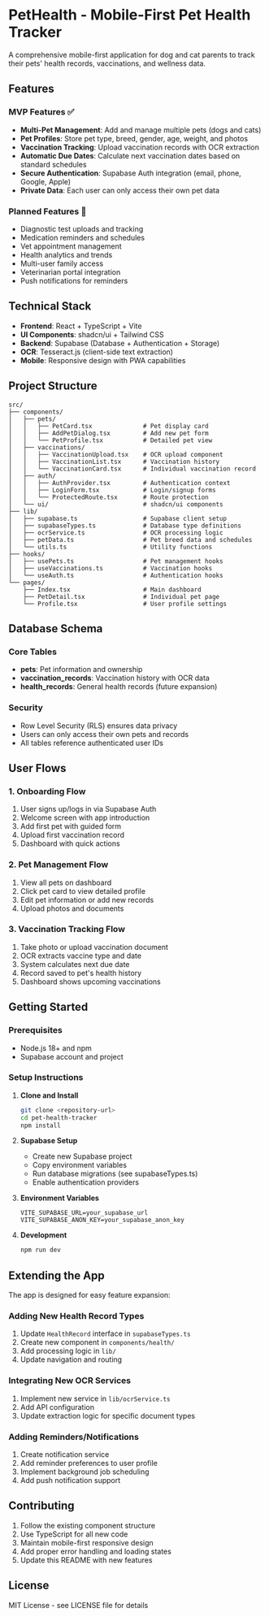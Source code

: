 
# PetHealth - Mobile-First Pet Health Tracker

A comprehensive mobile-first application for dog and cat parents to track their pets' health records, vaccinations, and wellness data.

## Features

### MVP Features ✅
- **Multi-Pet Management**: Add and manage multiple pets (dogs and cats)
- **Pet Profiles**: Store pet type, breed, gender, age, weight, and photos
- **Vaccination Tracking**: Upload vaccination records with OCR extraction
- **Automatic Due Dates**: Calculate next vaccination dates based on standard schedules
- **Secure Authentication**: Supabase Auth integration (email, phone, Google, Apple)
- **Private Data**: Each user can only access their own pet data

### Planned Features 🚧
- Diagnostic test uploads and tracking
- Medication reminders and schedules
- Vet appointment management
- Health analytics and trends
- Multi-user family access
- Veterinarian portal integration
- Push notifications for reminders

## Technical Stack

- **Frontend**: React + TypeScript + Vite
- **UI Components**: shadcn/ui + Tailwind CSS
- **Backend**: Supabase (Database + Authentication + Storage)
- **OCR**: Tesseract.js (client-side text extraction)
- **Mobile**: Responsive design with PWA capabilities

## Project Structure

```
src/
├── components/
│   ├── pets/
│   │   ├── PetCard.tsx              # Pet display card
│   │   ├── AddPetDialog.tsx         # Add new pet form
│   │   └── PetProfile.tsx           # Detailed pet view
│   ├── vaccinations/
│   │   ├── VaccinationUpload.tsx    # OCR upload component
│   │   ├── VaccinationList.tsx      # Vaccination history
│   │   └── VaccinationCard.tsx      # Individual vaccination record
│   ├── auth/
│   │   ├── AuthProvider.tsx         # Authentication context
│   │   ├── LoginForm.tsx            # Login/signup forms
│   │   └── ProtectedRoute.tsx       # Route protection
│   └── ui/                          # shadcn/ui components
├── lib/
│   ├── supabase.ts                  # Supabase client setup
│   ├── supabaseTypes.ts             # Database type definitions
│   ├── ocrService.ts                # OCR processing logic
│   ├── petData.ts                   # Pet breed data and schedules
│   └── utils.ts                     # Utility functions
├── hooks/
│   ├── usePets.ts                   # Pet management hooks
│   ├── useVaccinations.ts           # Vaccination hooks
│   └── useAuth.ts                   # Authentication hooks
└── pages/
    ├── Index.tsx                    # Main dashboard
    ├── PetDetail.tsx                # Individual pet page
    └── Profile.tsx                  # User profile settings
```

## Database Schema

### Core Tables
- **pets**: Pet information and ownership
- **vaccination_records**: Vaccination history with OCR data
- **health_records**: General health records (future expansion)

### Security
- Row Level Security (RLS) ensures data privacy
- Users can only access their own pets and records
- All tables reference authenticated user IDs

## User Flows

### 1. Onboarding Flow
1. User signs up/logs in via Supabase Auth
2. Welcome screen with app introduction
3. Add first pet with guided form
4. Upload first vaccination record
5. Dashboard with quick actions

### 2. Pet Management Flow
1. View all pets on dashboard
2. Click pet card to view detailed profile
3. Edit pet information or add new records
4. Upload photos and documents

### 3. Vaccination Tracking Flow
1. Take photo or upload vaccination document
2. OCR extracts vaccine type and date
3. System calculates next due date
4. Record saved to pet's health history
5. Dashboard shows upcoming vaccinations

## Getting Started

### Prerequisites
- Node.js 18+ and npm
- Supabase account and project

### Setup Instructions

1. **Clone and Install**
   ```bash
   git clone <repository-url>
   cd pet-health-tracker
   npm install
   ```

2. **Supabase Setup**
   - Create new Supabase project
   - Copy environment variables
   - Run database migrations (see supabaseTypes.ts)
   - Enable authentication providers

3. **Environment Variables**
   ```env
   VITE_SUPABASE_URL=your_supabase_url
   VITE_SUPABASE_ANON_KEY=your_supabase_anon_key
   ```

4. **Development**
   ```bash
   npm run dev
   ```

## Extending the App

The app is designed for easy feature expansion:

### Adding New Health Record Types
1. Update `HealthRecord` interface in `supabaseTypes.ts`
2. Create new component in `components/health/`
3. Add processing logic in `lib/`
4. Update navigation and routing

### Integrating New OCR Services
1. Implement new service in `lib/ocrService.ts`
2. Add API configuration
3. Update extraction logic for specific document types

### Adding Reminders/Notifications
1. Create notification service
2. Add reminder preferences to user profile
3. Implement background job scheduling
4. Add push notification support

## Contributing

1. Follow the existing component structure
2. Use TypeScript for all new code
3. Maintain mobile-first responsive design
4. Add proper error handling and loading states
5. Update this README with new features

## License

MIT License - see LICENSE file for details

